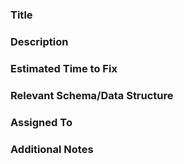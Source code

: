 ### Title
<!-- Give a clear and concise title for the issue. -->

### Description
<!-- Provide a detailed description of the issue. Include relevant context, steps to reproduce, expected behavior, and any screenshots if applicable. -->

### Estimated Time to Fix
<!-- Estimate the time required to address this issue. Example: 2 hours, 1 day -->

### Relevant Schema/Data Structure
<!-- Provide the schema or data structure details relevant to the issue, if applicable Examples: JSON schema, database schema-->

### Assigned To 
<!-- Mention the people responsible for this issue. Use @username to tag -->

### Additional Notes
<!-- Add any additional notes or comments that might help in resolving the issue. -->